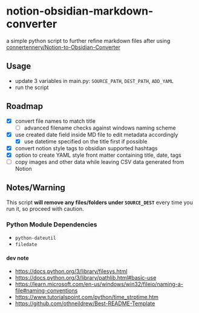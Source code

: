 # notion-obsidian-markdown-converter
a simple python script to further refine markdown files after using [connertennery/Notion-to-Obsidian-Converter](https://github.com/connertennery/Notion-to-Obsidian-Converter)

## Usage
- update 3 variables in main.py: `SOURCE_PATH`, `DEST_PATH`, `ADD_YAML`
- run the script

## Roadmap
- [x] convert file names to match title
    - [ ] advanced filename checks against windows naming scheme
- [x] use created date field inside MD file to edit metadata accordingly
    - [x] use datetime specified on the title first if possible
- [x] convert notion style tags to obsidian supported hashtags
- [x] option to create YAML style front matter containing title, date, tags
- [ ] copy images and other data while leaving CSV data generated from Notion

## Notes/Warning
This script **will remove any files/folders under `SOURCE_DEST`** every time you run it, so proceed with caution.

### Python Module Dependencies
- `python-dateutil`
- `filedate`

#### dev note
- https://docs.python.org/3/library/filesys.html
- https://docs.python.org/3/library/pathlib.html#basic-use
- https://learn.microsoft.com/en-us/windows/win32/fileio/naming-a-file#naming-conventions
- https://www.tutorialspoint.com/python/time_strptime.htm
- https://github.com/othneildrew/Best-README-Template
